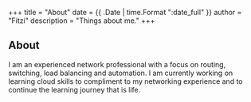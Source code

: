 +++
title = "About"
date = {{ .Date | time.Format ":date_full" }}
author = "Fitzi"
description = "Things about me."
+++

## About

I am an experienced  network professional with a focus on routing, switching, load balancing and automation.  I am currently working on learning cloud skills to compliment to my networking experience and to continue the learning journey that is life.